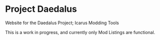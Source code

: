 # Project Daedalus

Website for the Daedalus Project; Icarus Modding Tools

This is a work in progress, and currently only Mod Listings are functional.
